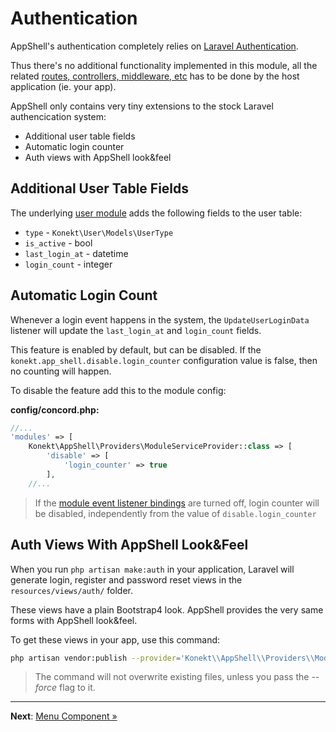 # Authentication

AppShell's authentication completely relies on
[Laravel Authentication](https://laravel.com/docs/5.7/authentication).

Thus there's no additional functionality implemented in this module, all the related
[routes, controllers, middleware, etc](https://laravel.com/docs/5.7/authentication#authentication-quickstart)
has to be done by the host application (ie. your app).

AppShell only contains very tiny extensions to the stock Laravel authencication system:

- Additional user table fields
- Automatic login counter
- Auth views with AppShell look&feel

## Additional User Table Fields

The underlying [user module](https://github.com/artkonekt/user) adds the following fields to the
user table:

- `type` - `Konekt\User\Models\UserType`
- `is_active` - bool
- `last_login_at` - datetime
- `login_count` - integer

## Automatic Login Count

Whenever a login event happens in the system, the `UpdateUserLoginData` listener will update the
`last_login_at` and `login_count` fields.

This feature is enabled by default, but can be disabled. If the `konekt.app_shell.disable.login_counter`
configuration value is false, then no counting will happen.

To disable the feature add this to the module config:

**config/concord.php:**
```php
//...
'modules' => [
    Konekt\AppShell\Providers\ModuleServiceProvider::class => [
        'disable' => [
            'login_counter' => true
        ],
    //...
```

> If the [module event listener bindings](https://artkonekt.github.io/concord/#/event-listener-bindings)
> are turned off, login counter will be disabled, independently from the value of
> `disable.login_counter`

## Auth Views With AppShell Look&Feel

When you run `php artisan make:auth` in your application, Laravel will generate login, register and
password reset views in the `resources/views/auth/` folder.

These views have a plain Bootstrap4 look. AppShell provides the very same forms with AppShell look&feel.

To get these views in your app, use this command:

```bash
php artisan vendor:publish --provider='Konekt\\AppShell\\Providers\\ModuleServiceProvider' --tag=auth-views
```

> The command will not overwrite existing files, unless you pass the *--force* flag to it.

---

**Next**: [Menu Component &raquo;](menu.md)
